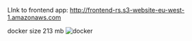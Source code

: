 
 LInk to frontend app:  http://frontend-rs.s3-website-eu-west-1.amazonaws.com
 
 docker size 213 mb
![docker](https://user-images.githubusercontent.com/88037128/138951969-982c8be9-3413-45a5-983a-a1db9f025e5b.png)
